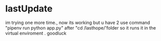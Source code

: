# lastUpdate
im trying one more time.,
now its working but u have 2 use command "pipenv run python app.py" after  "cd /lasthope/'folder so it runs it in the virtual enviroment .
goodluck
